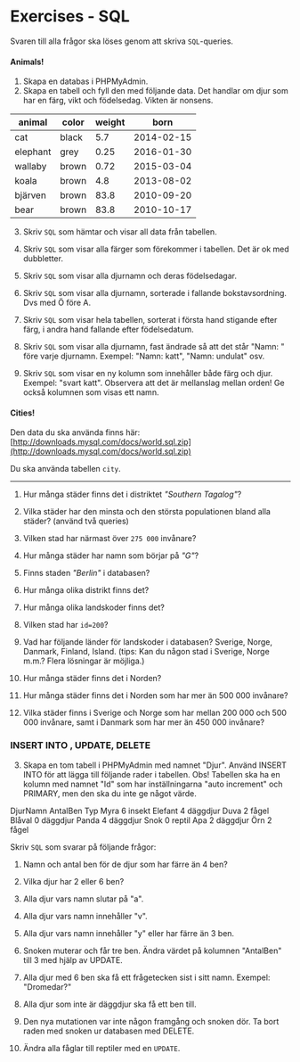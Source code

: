 # Exercises - SQL

Svaren till alla frågor ska löses genom att skriva `SQL`-queries.

#### Animals!

1. Skapa en databas i PHPMyAdmin.
2. Skapa en tabell och fyll den med följande data. Det handlar om djur som har en färg, vikt och födelsedag. Vikten är nonsens.

|   animal      |   color   |   weight  |  born         |
|---------------|-----------|-----------|---------------|
|   cat         |   black   |   5.7     |  2014-02-15   |
|   elephant    |   grey    |   0.25    |  2016-01-30   |
|   wallaby     |   brown   |   0.72    |  2015-03-04   |
|   koala       |   brown   |   4.8     |  2013-08-02   |
|   bjärven     |   brown   |   83.8    |  2010-09-20   |
|   bear        |   brown   |   83.8    |  2010-10-17   |

3. Skriv `SQL` som hämtar och visar all data från tabellen.

4. Skriv `SQL` som visar alla färger som förekommer i tabellen. Det är ok med dubbletter.

5. Skriv `SQL` som visar alla djurnamn och deras födelsedagar.

6. Skriv `SQL` som visar alla djurnamn, sorterade i fallande bokstavsordning. Dvs med Ö före A.

7. Skriv `SQL` som visar hela tabellen, sorterat i första hand stigande efter färg, i andra hand fallande efter födelsedatum.

8. Skriv `SQL` som visar alla djurnamn, fast ändrade så att det står "Namn: " före varje djurnamn. Exempel: "Namn: katt", "Namn: undulat" osv.

9. Skriv `SQL` som visar en ny kolumn som innehåller både färg och djur. Exempel: "svart katt". Observera att det är mellanslag mellan orden! Ge också kolumnen som visas ett namn.

#### Cities!

Den data du ska använda finns här: [http://downloads.mysql.com/docs/world.sql.zip](http://downloads.mysql.com/docs/world.sql.zip)

Du ska använda tabellen `city`.

---

1. Hur många städer finns det i distriktet _"Southern Tagalog"_?

2. Vilka städer har den minsta och den största populationen bland alla städer? (använd två queries)

3. Vilken stad har närmast över `275 000` invånare?

4. Hur många städer har namn som börjar på _"G"_?

5. Finns staden _"Berlin"_ i databasen?

6. Hur många olika distrikt finns det?

7. Hur många olika landskoder finns det?

8. Vilken stad har `id=200`?

9. Vad har följande länder för landskoder i databasen? Sverige, Norge, Danmark, Finland, Island. (tips: Kan du någon stad i Sverige, Norge m.m.? Flera lösningar är möjliga.)

10. Hur många städer finns det i Norden?

11. Hur många städer finns det i Norden som har mer än 500 000 invånare?

12. Vilka städer finns i Sverige och Norge som har mellan 200 000 och 500 000 invånare, samt i Danmark som har mer än 450 000 invånare?


### INSERT INTO , UPDATE, DELETE 

3. Skapa en tom tabell i PHPMyAdmin med namnet "Djur". Använd INSERT INTO för att lägga till följande rader i tabellen. Obs! Tabellen ska ha en kolumn med namnet "Id" som har inställningarna "auto increment" och PRIMARY, men den ska du inte ge något värde.

DjurNamn
AntalBen
Typ
Myra
6
insekt
Elefant
4
däggdjur
Duva
2
fågel
Blåval
0
däggdjur
Panda
4
däggdjur
Snok
0
reptil
Apa
2
däggdjur
Örn
2
fågel

Skriv `SQL` som svarar på följande frågor:

1. Namn och antal ben för de djur som har färre än 4 ben?
2. Vilka djur har 2 eller 6 ben?
3. Alla djur vars namn slutar på "a".
4. Alla djur vars namn innehåller "v".
5. Alla djur vars namn innehåller "y" eller har färre än 3 ben.

6. Snoken muterar och får tre ben. Ändra värdet på kolumnen "AntalBen" till 3 med hjälp av UPDATE.

7. Alla djur med 6 ben ska få ett frågetecken sist i sitt namn. Exempel: "Dromedar?"

8. Alla djur som inte är däggdjur ska få ett ben till.

9. Den nya mutationen var inte någon framgång och snoken dör. Ta bort raden med snoken ur databasen med DELETE.

10. Ändra alla fåglar till reptiler med en `UPDATE`.
